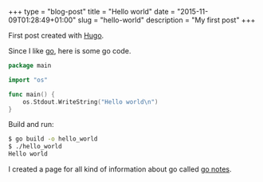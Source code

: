 +++
type = "blog-post"
title = "Hello world"
date = "2015-11-09T01:28:49+01:00"
slug = "hello-world"
description = "My first post"
+++

First post created with [Hugo](https://gohugo.io).

Since I like [go](https://golang.org), here is some go code.

```go
package main

import "os"

func main() {
	os.Stdout.WriteString("Hello world\n")
}
```

Build and run:

```bash
$ go build -o hello_world
$ ./hello_world
Hello world
```

I created a page for all kind of information about go called [go
notes](/notes/go/).

